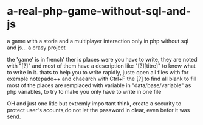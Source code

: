 # a-real-php-game-without-sql-and-js
a game with a storie and a multiplayer interaction only in php without sql and js... a crasy project

the 'game' is in french'
ther is places were you have to write, they are noted with "[?]" and most of them have a description like "[?][titre]" to know what to write in it.
thats to help you to write rapidly, juste open all files with for exemple notepade++ and chaearch with Ctrl+F the [?] to find all blank to fill
most of the places are remplaced with variable in "data/base/variable" as php variables, to try to make you only have to write in one file

OH and just one litle but extremly important think, create a security to protect user's acounts,do not let the password in clear, even befor it was send.
